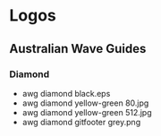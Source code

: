 # Logos

## Australian Wave Guides

### Diamond

  * awg diamond black.eps
  * awg diamond yellow-green 80.jpg
  * awg diamond yellow-green 512.jpg
  * awg diamond gitfooter grey.png
